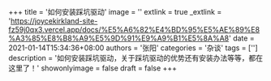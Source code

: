 +++
title = '如何安装踩坑驱动'
image = ''
extlink = true
_extlink = 'https://joycekirkland-site-fz59j0qx3.vercel.app/docs/%E5%A6%82%E4%BD%95%E5%AE%89%E8%A3%85%E8%B8%A9%E5%9D%91%E9%A9%B1%E5%8A%A8'
date = 2021-01-14T15:34:36+08:00
authors = '张阳'
categories = '杂谈'
tags = ['']
description = '如何安装踩坑驱动，关于踩坑驱动的优势还有安装办法等等，都在这里了！'
showonlyimage = false
draft = false
+++

